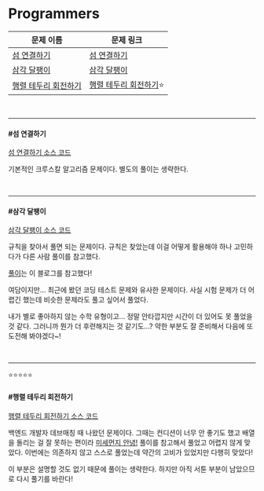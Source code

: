 # Programmers

| 문제 이름                                     | 문제 링크                                                    |
| --------------------------------------------- | ------------------------------------------------------------ |
| [섬 연결하기](#섬-연결하기)                   | [섬 연결하기](https://programmers.co.kr/learn/courses/30/lessons/42861) |
| [삼각 달팽이](#삼각-달팽이)                   | [삼각 달팽이](https://programmers.co.kr/learn/courses/30/lessons/68645) |
| [행렬 테두리 회전하기](#행렬-테두리-회전하기) | [행렬 테두리 회전하기](https://programmers.co.kr/learn/courses/30/lessons/77485?language=java)⭐ |

<br>

<hr>

#### #섬 연결하기

[섬 연결하기 소스 코드](https://github.com/hjyeon-n/Algorithm_study/blob/master/Programmers/2021.05/%EC%84%AC%20%EC%97%B0%EA%B2%B0%ED%95%98%EA%B8%B0.java)

기본적인 크루스칼 알고리즘 문제이다. 별도의 풀이는 생략한다.

<br>

<hr>

#### #삼각 달팽이

[삼각 달팽이 소스 코드](https://github.com/hjyeon-n/Algorithm_study/blob/master/Programmers/2021.05/%EC%82%BC%EA%B0%81%20%EB%8B%AC%ED%8C%BD%EC%9D%B4.java)

규칙을 찾아서 풀면 되는 문제이다. 규칙은 찾았는데 이걸 어떻게 활용해야 하나 고민하다가 다른 사람 풀이를 참고했다.

[풀이](https://minhamina.tistory.com/58)는 이 블로그를 참고했다!

여담이지만... 최근에 봤던 코딩 테스트 문제와 유사한 문제이다. 사실 시험 문제가 더 어렵긴 했는데 비슷한 문제라도 풀고 싶어서 풀었다.

내가 별로 좋아하지 않는 수학 유형이고... 정말 안타깝지만 시간이 더 있어도 못 풀었을 것 같다. 그러니까 뭔가 더 후련해지는 것 같기도...? 약한 부분도 잘 준비해서 다음에 또 도전해 봐야겠다~!

<br>

<hr>

⭐⭐⭐⭐⭐

#### #행렬 테두리 회전하기

[행렬 테두리 회전하기 소스 코드](https://github.com/hjyeon-n/Algorithm_study/blob/master/Programmers/2021.05/%ED%96%89%EB%A0%AC%20%ED%85%8C%EB%91%90%EB%A6%AC%20%ED%9A%8C%EC%A0%84%ED%95%98%EA%B8%B0.java)

백엔드 개발자 데브매칭 때 나왔던 문제이다. 그때는 컨디션이 너무 안 좋기도 했고 배열을 돌리는 걸 잘 못하는 편이라 [미세먼지 안녕!](https://github.com/hjyeon-n/Algorithm_study/blob/master/Problem%20Solving/2020.10/Implementation.md#%EB%AF%B8%EC%84%B8%EB%A8%BC%EC%A7%80-%EC%95%88%EB%85%95!) 풀이를 참고해서 풀었고 어렵지 않게 맞았다. 이번에는 의존하지 않고 스스로 풀었는데 약간의 고비가 있었지만 다행히 맞았다!

이 부분은 설명할 것도 없기 때문에 풀이는 생략한다. 하지만 아직 서툰 부분이 남았으므로 다시 풀기를 바란다!